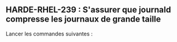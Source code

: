 ## HARDE-RHEL-239 : S'assurer que journald compresse les journaux de grande taille

Lancer les commandes suivantes :

